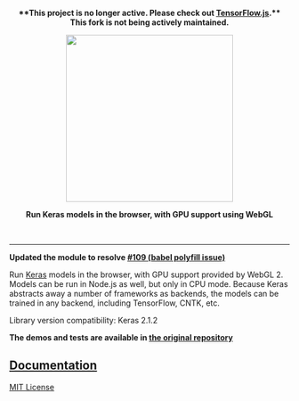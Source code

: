 <p align="center">
  <strong>**This project is no longer active. Please check out <a href="http://js.tensorflow.org">TensorFlow.js</a>.**<br/>This fork is not being actively maintained.</strong>
</p>

<p align="center">
  <a href="https://transcranial.github.io/keras-js">
    <img src="https://cdn.rawgit.com/transcranial/keras-js/73aa4cca/assets/logo.svg" width="300px" />
  </a>
</p>

<p align="center">
  <strong>Run Keras models in the browser, with GPU support using WebGL</strong>
</p>

<br/>

---

**Updated the module to resolve [#109 (babel polyfill issue)](https://github.com/transcranial/keras-js/issues/109)**

Run [Keras](https://github.com/keras-team/keras) models in the browser, with GPU support provided by WebGL 2. Models can be run in Node.js as well, but only in CPU mode. Because Keras abstracts away a number of frameworks as backends, the models can be trained in any backend, including TensorFlow, CNTK, etc.

Library version compatibility: Keras 2.1.2

**The demos and tests are available in [the original repository](https://github.com/transcranial/keras-js/)**

## [Documentation](https://transcranial.github.io/keras-js-docs)

[MIT License](https://github.com/sdabhi23/keras-js/blob/master/LICENSE)
